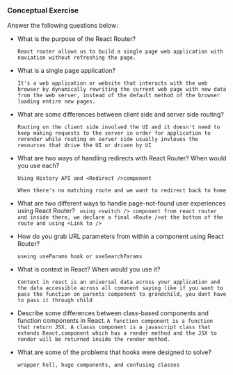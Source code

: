 ### Conceptual Exercise

Answer the following questions below:

- What is the purpose of the React Router?
  
  ```React router allows us to build a single page web application with naviation without refreshing the page.  ```

- What is a single page application?
  
  ```It's a web application or website that interacts with the web browser by dynamically rewriting the current web page with new data from the web server, instead of the default method of the browser loading entire new pages.```

- What are some differences between client side and server side routing?
  
  ```Routing on the client side involved the UI and it doesn't need to keep making requests to the server in order for application to rerender while routing on server side usually invloves the resources that drive the UI or driven by UI```

- What are two ways of handling redirects with React Router? When would you use each?
  
  ```Using History API and <Redirect />component ```

  ```When there's no matching route and we want to redirect back to home```

- What are two different ways to handle page-not-found user experiences using React Router? 
``` using <switch /> component from react router and inside there, we declare a final <Route />at the botton of the route and using <Link to />```

- How do you grab URL parameters from within a component using React Router?

  ```useing useParams hook or useSearchParams```
- What is context in React? When would you use it?

  ```Context in react is an universal data across your application and the data accessible across all comonent saying like if you want to pass the function on parents component to grandchild, you dont have to pass it through child ```

- Describe some differences between class-based components and function
  components in React.
  ```A function component is a function that return JSX. A classs component is a javascript class that extends React.component which has a render method and the JSX to render will be returned inside the render method. ```

- What are some of the problems that hooks were designed to solve?
  
  ```wrapper hell, huge components, and confusing classes```
  